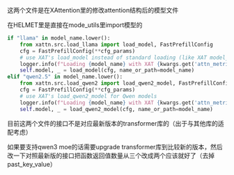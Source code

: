 这两个文件是在XAttention里的修改attention结构后的模型文件

在HELMET里是直接在mode_utils里import模型的

```python
if "llama" in model_name.lower():
    from xattn.src.load_llama import load_model, FastPrefillConfig
    cfg = FastPrefillConfig(**cfg_params)
    # use XAT's load_model instead of standard loading (like XAT model_wrappers.py)
    logger.info(f"Loading {model_name} with XAT {kwargs.get('attn_metric')} attention (Llama)")
    self.model, _ = load_model(cfg, name_or_path=model_name)
elif "qwen2.5" in model_name.lower():
    from xattn.src.load_qwen2 import load_qwen2_model, FastPrefillConfig
    cfg = FastPrefillConfig(**cfg_params)
    # use XAT's load_qwen2_model for Qwen models
    logger.info(f"Loading {model_name} with XAT {kwargs.get('attn_metric')} attention (Qwen2.5)")
    self.model, _ = load_qwen2_model(cfg, name_or_path=model_name)
```
目前这两个文件的接口不是对应最新版本的transformer库的（出于与其他库的适配考虑）

如果要支持qwen3 moe的话需要upgrade transformer库到比较新的版本，然后改一下对照最新版的接口把函数返回值数量从三个改成两个应该就好了（去掉past_key_value）